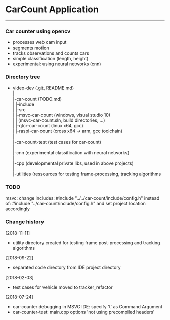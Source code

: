 # CarCount Application

-----------------------

### Car counter using opencv
- processes web cam input
- segments motion
- tracks observations and counts cars
- simple classification (length, height)
- experimental: using neural networks (cnn)

### Directory tree
- video-dev (.git, README.md)  
   |  
   |-car-count (TODO.md)  
   |	|-include  
   | 	|-src  
   |  	|-msvc-car-count (windows, visual studio 10)   
   |  	|  (msvc-car-count.sln, build directories, ...)  
   |  	|-qtcr-car-count (linux x64, gcc)  
   |  	|-raspi-car-count (cross x64 -> arm, gcc toolchain)  
   |  
   |-car-count-test (test cases for car-count)  
   |  
   |-cnn (experimental classification with neural networks)  
   |  
   |-cpp (developmental private libs, used in above projects)  
   |  
   |-utilities (ressources for testing frame-processing, tracking algorithms 
   
### TODO
msvc: change includes: #include "../../car-count/include/config.h"
instead of: #include "../car-count/include/config.h"
and set project location accordingly

### Change history
[2018-11-11]
- utility directory created for testing frame post-processing and tracking algorithms

[2018-09-22]
- separated code directory from IDE project directory

[2018-02-03]
- test cases for vehicle moved to tracker_refactor

[2018-07-24]
- car-counter debugging in MSVC IDE: specify 't' as Command Argument
- car-counter-test: main.cpp options 'not using precompiled headers'

